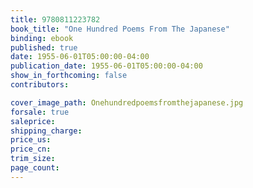 ```yaml
---
title: 9780811223782
book_title: "One Hundred Poems From The Japanese"
binding: ebook
published: true
date: 1955-06-01T05:00:00-04:00
publication_date: 1955-06-01T05:00:00-04:00
show_in_forthcoming: false
contributors:

cover_image_path: Onehundredpoemsfromthejapanese.jpg
forsale: true
saleprice:
shipping_charge:
price_us:
price_cn:
trim_size:
page_count:
---
```


